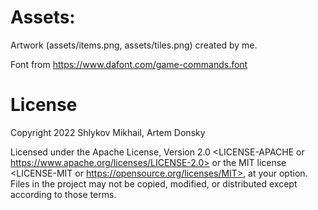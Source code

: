 # Assets:
Artwork (assets/items.png, assets/tiles.png) created by me.

Font from https://www.dafont.com/game-commands.font 

# License
Copyright 2022 Shlykov Mikhail, Artem Donsky

Licensed under the Apache License, Version 2.0 <LICENSE-APACHE or https://www.apache.org/licenses/LICENSE-2.0> or the MIT license <LICENSE-MIT or https://opensource.org/licenses/MIT>, at your option. Files in the project may not be copied, modified, or distributed except according to those terms.
